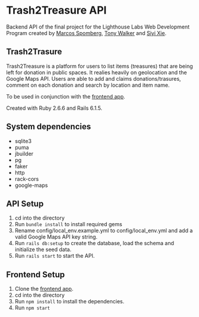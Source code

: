 # Trash2Treasure API

Backend API of the final project for the Lighthouse Labs Web Development Program created by [Marcos Spomberg](https://github.com/spomberg), [Tony Walker](https://github.com/TonyWalker101) and [Siyi Xie](https://github.com/isissi).

## Trash2Trasure
Trash2Treasure is a platform for users to list items (treasures) that are being left for donation in public spaces. It realies heavily on geolocation and the Google Maps API. Users are able to add and claims donations/trasures, comment on each donation and search by location and item name.

To be used in conjunction with the [frontend app](https://github.com/TonyWalker101/trash2treasure).

Created with Ruby 2.6.6 and Rails 6.1.5.

## System dependencies
- sqlite3
- puma
- jbuilder
- pg
- faker
- http
- rack-cors
- google-maps

## API Setup
1. cd into the directory 
2. Run `bundle install` to install required gems
3. Rename config/local_env.example.yml to config/local_env.yml and add a valid Google Maps API key string.
4. Run `rails db:setup` to create the database, load the schema and initialize the seed data.
5. Run `rails start` to start the API.

## Frontend Setup
1. Clone the [frontend app](https://github.com/TonyWalker101/trash2treasure).
2. cd into the directory 
3. Run `npm install` to install the dependencies.
4. Run `npm start`
